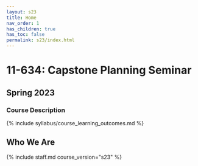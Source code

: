 ```yaml
---
layout: s23
title: Home
nav_order: 1
has_children: true
has_toc: false
permalink: s23/index.html
---
```


# 11-634: Capstone Planning Seminar

## Spring 2023

### Course Description

{% include syllabus/course_learning_outcomes.md %}

## Who We Are

{% include staff.md course_version="s23" %}